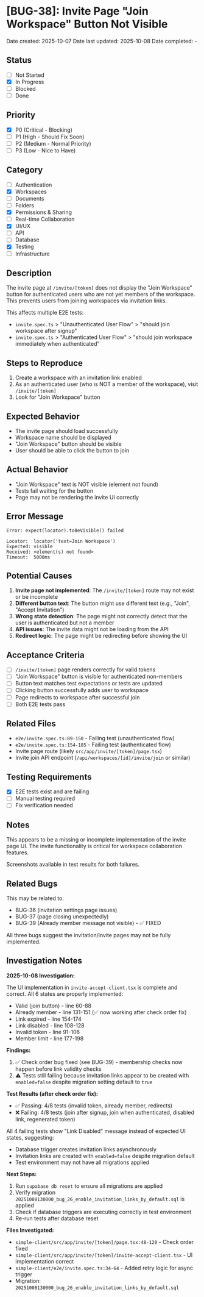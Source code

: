 # [BUG-38]: Invite Page "Join Workspace" Button Not Visible

Date created: 2025-10-07
Date last updated: 2025-10-08
Date completed: -

## Status

- [ ] Not Started
- [x] In Progress
- [ ] Blocked
- [ ] Done

## Priority

- [x] P0 (Critical - Blocking)
- [ ] P1 (High - Should Fix Soon)
- [ ] P2 (Medium - Normal Priority)
- [ ] P3 (Low - Nice to Have)

## Category

- [ ] Authentication
- [x] Workspaces
- [ ] Documents
- [ ] Folders
- [x] Permissions & Sharing
- [ ] Real-time Collaboration
- [x] UI/UX
- [ ] API
- [ ] Database
- [x] Testing
- [ ] Infrastructure

## Description

The invite page at `/invite/[token]` does not display the "Join Workspace" button for authenticated users who are not yet members of the workspace. This prevents users from joining workspaces via invitation links.

This affects multiple E2E tests:
- `invite.spec.ts` > "Unauthenticated User Flow" > "should join workspace after signup"
- `invite.spec.ts` > "Authenticated User Flow" > "should join workspace immediately when authenticated"

## Steps to Reproduce

1. Create a workspace with an invitation link enabled
2. As an authenticated user (who is NOT a member of the workspace), visit `/invite/[token]`
3. Look for "Join Workspace" button

## Expected Behavior

- The invite page should load successfully
- Workspace name should be displayed
- "Join Workspace" button should be visible
- User should be able to click the button to join

## Actual Behavior

- "Join Workspace" text is NOT visible (element not found)
- Tests fail waiting for the button
- Page may not be rendering the invite UI correctly

## Error Message

```
Error: expect(locator).toBeVisible() failed

Locator:  locator('text=Join Workspace')
Expected: visible
Received: <element(s) not found>
Timeout:  5000ms
```

## Potential Causes

1. **Invite page not implemented**: The `/invite/[token]` route may not exist or be incomplete
2. **Different button text**: The button might use different text (e.g., "Join", "Accept Invitation")
3. **Wrong state detection**: The page might not correctly detect that the user is authenticated but not a member
4. **API issues**: The invite data might not be loading from the API
5. **Redirect logic**: The page might be redirecting before showing the UI

## Acceptance Criteria

- [ ] `/invite/[token]` page renders correctly for valid tokens
- [ ] "Join Workspace" button is visible for authenticated non-members
- [ ] Button text matches test expectations or tests are updated
- [ ] Clicking button successfully adds user to workspace
- [ ] Page redirects to workspace after successful join
- [ ] Both E2E tests pass

## Related Files

- `e2e/invite.spec.ts:89-150` - Failing test (unauthenticated flow)
- `e2e/invite.spec.ts:154-185` - Failing test (authenticated flow)
- Invite page route (likely `src/app/invite/[token]/page.tsx`)
- Invite join API endpoint (`/api/workspaces/[id]/invite/join` or similar)

## Testing Requirements

- [x] E2E tests exist and are failing
- [ ] Manual testing required
- [ ] Fix verification needed

## Notes

This appears to be a missing or incomplete implementation of the invite page UI. The invite functionality is critical for workspace collaboration features.

Screenshots available in test results for both failures.

## Related Bugs

This may be related to:
- BUG-36 (invitation settings page issues)
- BUG-37 (page closing unexpectedly)
- BUG-39 (Already member message not visible) - ✅ FIXED

All three bugs suggest the invitation/invite pages may not be fully implemented.

## Investigation Notes

**2025-10-08 Investigation:**

The UI implementation in `invite-accept-client.tsx` is complete and correct. All 6 states are properly implemented:
- Valid (join button) - line 60-88
- Already member - line 131-151 (✅ now working after check order fix)
- Link expired - line 154-174
- Link disabled - line 108-128
- Invalid token - line 91-106
- Member limit - line 177-198

**Findings:**
1. ✅ Check order bug fixed (see BUG-39) - membership checks now happen before link validity checks
2. ⚠️ Tests still failing because invitation links appear to be created with `enabled=false` despite migration setting default to `true`

**Test Results (after check order fix):**
- ✅ Passing: 4/8 tests (invalid token, already member, redirects)
- ❌ Failing: 4/8 tests (join after signup, join when authenticated, disabled link, regenerated token)

All 4 failing tests show "Link Disabled" message instead of expected UI states, suggesting:
- Database trigger creates invitation links asynchronously
- Invitation links are created with `enabled=false` despite migration default
- Test environment may not have all migrations applied

**Next Steps:**
1. Run `supabase db reset` to ensure all migrations are applied
2. Verify migration `20251008130000_bug_26_enable_invitation_links_by_default.sql` is applied
3. Check if database triggers are executing correctly in test environment
4. Re-run tests after database reset

**Files Investigated:**
- `simple-client/src/app/invite/[token]/page.tsx:48-120` - Check order fixed
- `simple-client/src/app/invite/[token]/invite-accept-client.tsx` - UI implementation correct
- `simple-client/e2e/invite.spec.ts:34-64` - Added retry logic for async trigger
- Migration: `20251008130000_bug_26_enable_invitation_links_by_default.sql`
